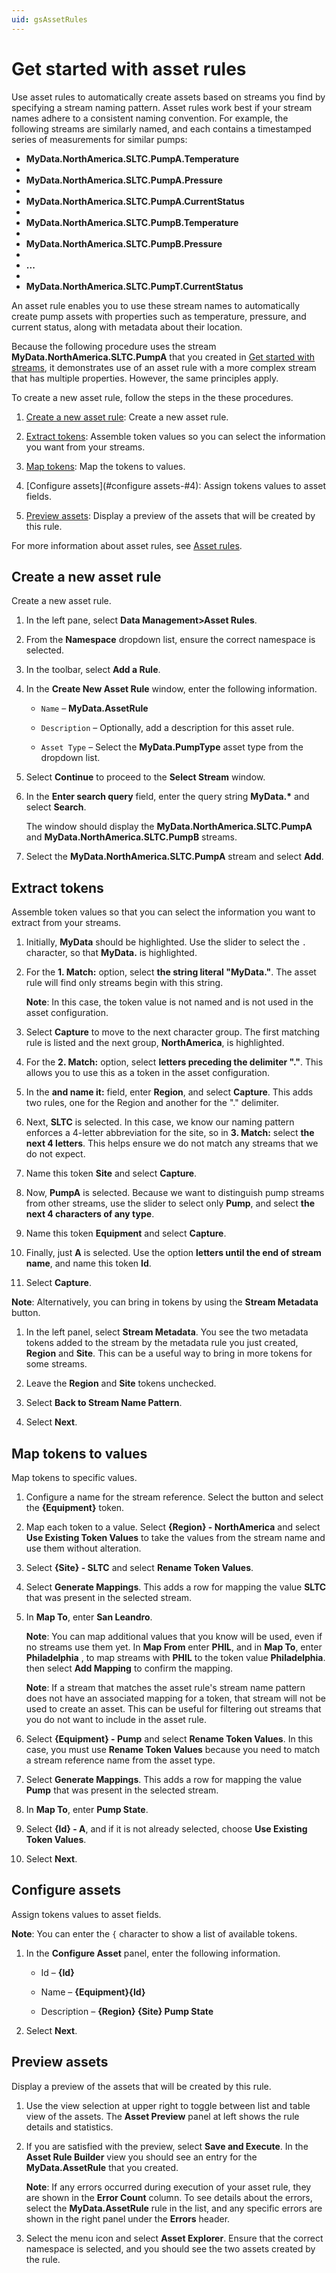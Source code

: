 ```yaml
---
uid: gsAssetRules
---
```


# Get started with asset rules

Use asset rules to automatically create assets based on streams you find by specifying a stream naming pattern. Asset rules work best if your stream names adhere to a consistent naming convention. For example, the following streams are similarly named, and each contains a timestamped series of measurements for similar pumps:

- **MyData.NorthAmerica.SLTC.PumpA.Temperature**
- 
- **MyData.NorthAmerica.SLTC.PumpA.Pressure**
- 
- **MyData.NorthAmerica.SLTC.PumpA.CurrentStatus**
- 
- **MyData.NorthAmerica.SLTC.PumpB.Temperature**
- 
- **MyData.NorthAmerica.SLTC.PumpB.Pressure**
- 
- **...**
- 
- **MyData.NorthAmerica.SLTC.PumpT.CurrentStatus**

An asset rule enables you to use these stream names to automatically create pump assets with properties such as temperature, pressure, and current status, along with metadata about their location.

Because the following procedure uses the stream **MyData.NorthAmerica.SLTC.PumpA** that you created in  [Get started with streams](xref:gsStreams), it demonstrates use of an asset rule with a more complex stream that has multiple properties. However, the same principles apply.

To create a new asset rule, follow the steps in the these procedures.

1. [Create a new asset rule](#create-new-rule-#1): Create a new asset rule.

2. [Extract tokens](#extract-tokens-#2): Assemble token values so you can select the information you want from your streams. 

3. [Map tokens](#map-tokens-#3): Map the tokens to values.

4. [Configure assets](#configure assets-#4): Assign tokens values to asset fields.

5. [Preview assets](#preview-assets-#5): Display a preview of the assets that will be created by this rule. 

For more information about asset rules, see [Asset rules](xref:ccAssetRules).

## <a name="gsAssetRules-create-new-rule"></a> Create a new asset rule 

Create a new asset rule.

1. In the left pane, select  **Data Management>Asset Rules**.

1. From the **Namespace** dropdown list, ensure the correct namespace is selected.

1. In the toolbar, select **Add a Rule**.

1. In the **Create New Asset Rule** window, enter the following information.

   - `Name` &ndash; **MyData.AssetRule**
   
   - `Description` &ndash; Optionally, add a description for this asset rule.
   
   - `Asset Type` &ndash; Select the **MyData.PumpType** asset type from the dropdown list.

1. Select **Continue** to proceed to the **Select Stream** window.

1. In the **Enter search query** field, enter the query string **MyData.\*** and select **Search**. 

   The window should display the **MyData.NorthAmerica.SLTC.PumpA** and **MyData.NorthAmerica.SLTC.PumpB** streams. 

1. Select the **MyData.NorthAmerica.SLTC.PumpA** stream and select **Add**.

## <a name="gsAssetRules-extract-tokens"></a> Extract tokens

Assemble token values so that you can select the information you want to extract from your streams. 

1. Initially, **MyData** should be highlighted. Use the slider to select the `.` character, so that **MyData.** is highlighted.

1. For the **1. Match:** option, select **the string literal "MyData."**. The asset rule will find only streams begin with this string. 

   **Note**:  In this case, the token value is not named and is not used in the asset configuration. 
   
1. Select **Capture** to move to the next character group. The first matching rule is listed and the next group, **NorthAmerica**, is highlighted. 

1. For the **2. Match:** option, select **letters preceding the delimiter "."**. This allows you to use this as a token in the asset configuration. 

1. In the **and name it:** field, enter **Region**, and select **Capture**. This adds two rules, one for the Region and another for the "." delimiter. 

1. Next, **SLTC** is selected. In this case, we know our naming pattern enforces a 4-letter abbreviation for the site, so in **3. Match:** select **the next 4 letters**. This helps ensure we do not match any streams that we do not expect. 

1. Name this token **Site** and select **Capture**.

1. Now, **PumpA** is selected. Because we want to distinguish pump streams from other streams, use the slider to select only **Pump**, and select **the next 4 characters of any type**. 

1. Name this token **Equipment** and select **Capture**.

1. Finally, just **A** is selected. Use the option **letters until the end of stream name**, and name this token **Id**. 

1. Select **Capture**.

**Note**: Alternatively, you can bring in tokens by using the **Stream Metadata** button. 

1. In the left panel, select **Stream Metadata**. You see the two metadata tokens added to the stream by the metadata rule you just created, **Region** and **Site**. This can be a useful way to bring in more tokens for some streams. 

1. Leave the **Region** and **Site** tokens unchecked.

1. Select **Back to Stream Name Pattern**.

1. Select **Next**.

## <a name="gsAssetRules-map-tokens"></a> Map tokens to values 

Map tokens to specific values. 

1. Configure a name for the stream reference. Select the button and select the **{Equipment}** token.

1. Map each token to a value. Select **{Region} - NorthAmerica** and select **Use Existing Token Values** to take the values from the stream name and use them without alteration.

1. Select **{Site} - SLTC** and select **Rename Token Values**. 

1. Select **Generate Mappings**. This adds a row for mapping the value **SLTC** that was present in the selected stream. 

1. In **Map To**, enter **San Leandro**.

   **Note**: You can map additional values that you know will be used, even if no streams use them yet. In **Map From** enter **PHIL**, and in **Map To**, enter **Philadelphia** , to map streams with **PHIL** to the token value **Philadelphia**. then select **Add Mapping** to confirm the mapping.

   **Note**: If a stream that matches the asset rule's stream name pattern does not have an associated mapping for a token, that stream will not be used to create an asset. This can be useful for filtering out streams that you do not want to include in the asset rule.

1. Select **{Equipment} - Pump** and select **Rename Token Values**. In this case, you must use **Rename Token Values** because you need to match a stream reference name from the asset type. 

1. Select **Generate Mappings**. This adds a row for mapping the value **Pump** that was present in the selected stream. 

1. In **Map To**, enter **Pump State**.

1. Select **{Id} - A**, and if it is not already selected, choose **Use Existing Token Values**. 

1. Select **Next**.

## <a name="gsAssetRules-configure-assets"></a> Configure assets

Assign tokens values to asset fields. 

**Note**: You can enter  the `{` character to show a list of available tokens. 

1. In the **Configure Asset** panel, enter the following information.

   - Id &ndash; **{Id}**

   - Name &ndash; **{Equipment}{Id}**

   - Description &ndash; **{Region} {Site} Pump State**
 
1. Select  **Next**.

## <a name="gsAssetRules-preview-assets"></a> Preview assets

Display a preview of the assets that will be created by this rule. 

1. Use the view selection at upper right to toggle between list and table view of the assets. The **Asset Preview** panel at left shows the rule details and statistics. 

1. If you are satisfied with the preview, select **Save and Execute**. In the **Asset Rule Builder** view you should see an entry for the **MyData.AssetRule** that you created.

   **Note**: If any errors occurred during execution of your asset rule, they are shown in the **Error Count** column. To see details about the errors, select the **MyData.AssetRule** rule in the list, and any specific errors are shown in the right panel under the **Errors** header.

1. Select the menu icon and select **Asset Explorer**. Ensure that the correct namespace is selected, and you should see the two assets created by the rule.
